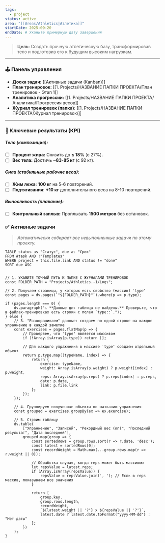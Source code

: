 ```yaml
---
tags:
  - project
status: active
area: "[[Areas/Athletics|Атлетика]]"
startDate: 2025-09-20
endDate: # Укажите примерную дату завершения
---
```


> **Цель:** Создать прочную атлетическую базу, трансформировав тело и подготовив его к будущим высоким нагрузкам.

---
### 🕹️ Панель управления
- **Доска задач:** [[Активные задачи (Kanban)]]
- **План тренировок:** [[1. Projects/НАЗВАНИЕ ПАПКИ ПРОЕКТА/План тренировок - Этап 1]]
- **Аналитика прогрессии:** [[1. Projects/НАЗВАНИЕ ПАПКИ ПРОЕКТА/Аналитика/Прогрессия весов]]
- **Журнал тренировок (папка):** [[1. Projects/НАЗВАНИЕ ПАПКИ ПРОЕКТА/Журнал тренировок/]]

---
### 🎯 Ключевые результаты (KPI)

##### Тело (композиция):
- [ ] **Процент жира:** Снизить до **≤ 18%** (с 27%).
- [ ] **Вес тела:** Достичь **~83-85 кг** (с 92 кг).

##### Сила (стабильные рабочие веса):
- [ ] **Жим лежа:** **100 кг** на 5-6 повторений.
- [ ] **Подтягивания:** **+10 кг** дополнительного веса на 8-10 повторений.

##### Выносливость (плавание):
- [ ] **Контрольный заплыв:** Проплывать **1500 метров** без остановок.

### ✅ Активные задачи
> *Автоматически собирает все невыполненные задачи по этому проекту.*

```dataview
TABLE status as "Статус", due as "Срок"
FROM #task AND !"Templates"
WHERE project = this.file.link AND status != "done"
SORT due ASC
```

```dataviewjs

// 1. УКАЖИТЕ ТОЧНЫЙ ПУТЬ К ПАПКЕ С ЖУРНАЛАМИ ТРЕНИРОВОК
const FOLDER_PATH = "Projects/Athletics.-1/Logs";

// 2. Получаем страницы, у которых есть свойство (массив) 'type'
const pages = dv.pages(`"${FOLDER_PATH}"`).where(p => p.type);

if (pages.length === 0) {
    dv.paragraph("⚠️ **Данные для таблицы не найдены.** Проверьте, что в файлах-тренировках есть строки с полем `type::`.");
} else {
    // 3. "Разворачиваем" данные: создаем по одной строке на каждое упражнение в каждой заметке
    const exercises = pages.flatMap(p => {
        // Проверяем, что 'type' является массивом
        if (!Array.isArray(p.type)) return [];

        // Для каждого упражнения в массиве 'type' создаем отдельный объект
        return p.type.map((typeName, index) => {
            return {
                exercise: typeName,
                weight: Array.isArray(p.weight) ? p.weight[index] : p.weight,
                reps: Array.isArray(p.reps) ? p.reps[index] : p.reps,
                date: p.date,
                link: p.file.link
            };
        });
    });

    // 4. Группируем полученные объекты по названию упражнения
    const grouped = exercises.groupBy(ex => ex.exercise);

    // 5. Строим таблицу
    dv.table(
        ["Упражнение", "Записей", "Рекордный вес (кг)", "Последний результат", "Дата последней"],
        grouped.map(group => {
            const sortedRows = group.rows.sort(r => r.date, 'desc');
            const latest = sortedRows[0];
            const recordWeight = Math.max(...group.rows.map(r => r.weight || 0));

            // Обработка случая, когда reps может быть массивом
            let repsValue = latest.reps;
            if (Array.isArray(repsValue)) {
                repsValue = repsValue.join(', '); // Если в reps массив, показываем все значения
            }

            return [
                group.key,
                group.rows.length,
                recordWeight,
                `${latest.weight || '?'} x ${repsValue || '?'}`,
                latest.date ? latest.date.toFormat("yyyy-MM-dd") : "Нет даты"
            ];
        })
    );
}
```